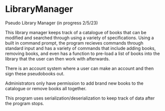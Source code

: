 # LibraryManager
Pseudo Library Manager (in progress 2/5/23)

This library manager keeps track of a catalogue of books that can be modified and searched through using a variety of specifications.
Using a built in command prompt, the program recieves commands through standard input and has a variety of commands that include adding
books, removing books, and even has a function to pre-load a list of books into the library that the user can then work with afterwards.

There is an account system where a user can make an account and then sign these pseudobooks out.

Administrators only have permission to add brand new books to the catalogue or remove books all together. 

This program uses serialization/deserialization to keep track of data after the program stops.
